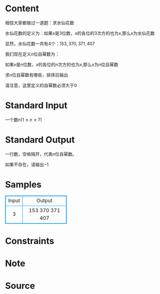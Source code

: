 
# Content

相信大家都做过一道题：求水仙花数

水仙花数的定义为：如果$x$是$3$位数，$x$的各位的$3$次方的也为$x$,那么$x$为水仙花数

显然，水仙花数一共有$4$个：$153,370,371,407$

我们现在定义$n$位自幂数为：

如果$x$是$n$位数，$x$的各位的$n$次方的也为$x$,那么$x$为$n$位自幂数

求$n$位自幂数有哪些，排序后输出

请注意，这里定义的自幂数必须大于$0$

# Standard Input

一个数$n(1 \le n \le 7)$

# Standard Output

一行数，空格隔开，代表$n$位自幂数。

如果不存在，请输出$-1$

# Samples

<style>
        table,table tr th, table tr td { border:1px solid #0094ff; }
        table { width: 200px; min-height: 25px; line-height: 25px; text-align: center; border-collapse: collapse;}   
    </style>
<table>
	<tr>
		<td>Input</td>
		<td>Output</td>
	</tr>
<tr><td>3</td><td>153 370 371 407 </td></tr></table>


# Constraints



# Note



# Source


